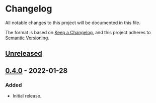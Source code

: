 # Changelog

All notable changes to this project will be documented in this file.

The format is based on [Keep a Changelog](https://keepachangelog.com/en/1.0.0/),
and this project adheres to [Semantic Versioning](https://semver.org/spec/v2.0.0.html).

## [Unreleased]

## [0.4.0] - 2022-01-28

### Added

- Initial release.

[unreleased]: https://github.com/czetech/tecoroute-proxy/compare/v0.4.0...HEAD
[0.4.0]: https://github.com/czetech/tecoroute-proxy/tree/v0.4.0
